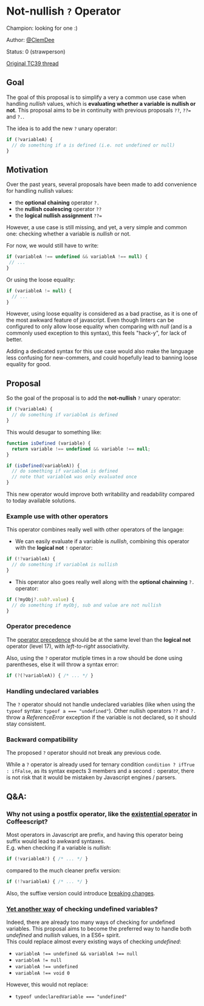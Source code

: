 # Not-nullish `?` Operator

Champion: looking for one :)

Author: [@ClemDee](https://github.com/ClemDee)

Status: 0 (strawperson)

[Original TC39 thread](https://es.discourse.group/t/nullish-unary-operator/657)


## Goal

The goal of this proposal is to simplify a very a common use case when handling _nullish_ values, which is **evaluating whether a variable is nullish or not**. This proposal aims to be in continuity with previous proposals `??`, `??=` and `?.`.

The idea is to add the new `?` unary operator:

```js
if (?variableA) {
  // do something if a is defined (i.e. not undefined or null)
}
```


## Motivation

Over the past years, several proposals have been made to add convenience for handling nullish values:
- the **optional chaining** operator `?.`
- the **nullish coalescing** operator `??`
- the **logical nullish assignment** `??=`

However, a use case is still missing, and yet, a very simple and common one: checking whether a variable is _nullish_ or not.

For now, we would still have to write:

```js
if (variableA !== undefined && variableA !== null) {
 // ...
}
```

Or using the loose equality:

```js
if (variableA != null) {
  // ...
}
```

However, using loose equality is considered as a bad practise, as it is one of the most awkward feature of javascript. Even though linters can be configured to only allow loose equality when comparing with _null_ (and is a commonly used exception to this syntax), this feels "hack-y", for lack of better.

Adding a dedicated syntax for this use case would also make the language less confusing for new-commers, and could hopefully lead to banning loose equality for good.


## Proposal

So the goal of the proposal is to add the **not-nullish** `?` unary operator:

```js
if (?variableA) {
  // do something if variableA is defined
}
```

This would desugar to something like:

```js
function isDefined (variable) {
  return variable !== undefined && variable !== null;
}

if (isDefined(variableA)) {
  // do something if variableA is defined
  // note that variableA was only evaluated once
}
```

This new operator would improve both writability and readability compared to today available solutions.


### Example use with other operators

This operator combines really well with other operators of the langage:

- We can easily evaluate if a variable is _nullish_, combining this operator with the **logical not** `!` operator:

```js
if (!?variableA) {
  // do something if variableA is nullish
}
```

- This operator also goes really well along with the **optional chainning** `?.` operator:

```js
if (?myObj?.sub?.value) {
  // do something if myObj, sub and value are not nullish
}
```


### Operator precedence

The [operator precedence](https://developer.mozilla.org/en-US/docs/Web/JavaScript/Reference/Operators/Operator_Precedence#Table) should be at the same level than the **logical not** operator (level 17), with _left-to-right_ associativity.

Also, using the `?` operator mutiple times in a row should be done using parentheses, else it will throw a syntax error:

```js
if (?(?variableA)) { /* ... */ }
```

### Handling undeclared variables

The `?` operator should not handle undeclared variables (like when using the `typeof` syntax: `typeof a === "undefined"`).
Other nullish operators `??` and `?.` throw a _ReferenceError_ exception if the variable is not declared, so it should stay consistent.

### Backward compatibility

The proposed `?` operator should not break any previous code.

While a `?` operator is already used for ternary condition `condition ? ifTrue : ifFalse`, as its syntax expects 3 members and a second `:` operator, there is not risk that it would be mistaken by Javascript engines / parsers.


## Q&A:

### Why not using a postfix operator, like the [existential operator](https://coffeescript.org/#existential-operator) in Coffeescript?

Most operators in Javascript are prefix, and having this operator being suffix would lead to awkward syntaxes.  
E.g. when checking if a variable is _nullish_:

```js
if (!variableA?) { /* ... */ }
```

compared to the much cleaner prefix version:

```js
if (!?variableA) { /* ... */ }
```

Also, the suffixe version could introduce [breaking changes](https://es.discourse.group/t/nullish-unary-operator/657/5).


### [Yet another way](https://stackoverflow.com/questions/3390396/how-can-i-check-for-undefined-in-javascript) of checking undefined variables?

Indeed, there are already too many ways of checking for undefined variables. This proposal aims to become the preferred way to handle both _undefined_ and _nullish_ values, in a ES6+ spirit.  
This could replace almost every existing ways of checking _undefined_: 

- `variableA !== undefined && variableA !== null`
- `variableA != null`
- `variableA !== undefined`
- `variableA !== void 0`

However, this would not replace:
- `typeof undeclaredVariable === "undefined"`

